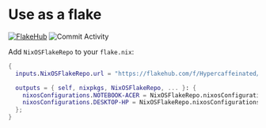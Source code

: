 # Use as a flake

[![FlakeHub](https://img.shields.io/endpoint?url=https://flakehub.com/f/Hypercaffeinated/NixOSFlakeRepo/badge)](https://flakehub.com/flake/Hypercaffeinated/NixOSFlakeRepo)
![Commit Activity](https://img.shields.io/github/commit-activity/m/Hypercaffeinated/NixOSFlakeRepo)

Add `NixOSFlakeRepo` to your `flake.nix`:

```nix
{
  inputs.NixOSFlakeRepo.url = "https://flakehub.com/f/Hypercaffeinated/NixOSFlakeRepo/*";

  outputs = { self, nixpkgs, NixOSFlakeRepo, ... }: {
    nixosConfigurations.NOTEBOOK-ACER = NixOSFlakeRepo.nixosConfigurations.NOTEBOOK-ACER;
    nixosConfigurations.DESKTOP-HP = NixOSFlakeRepo.nixosConfigurations.DESKTOP-HP;
  };
}
